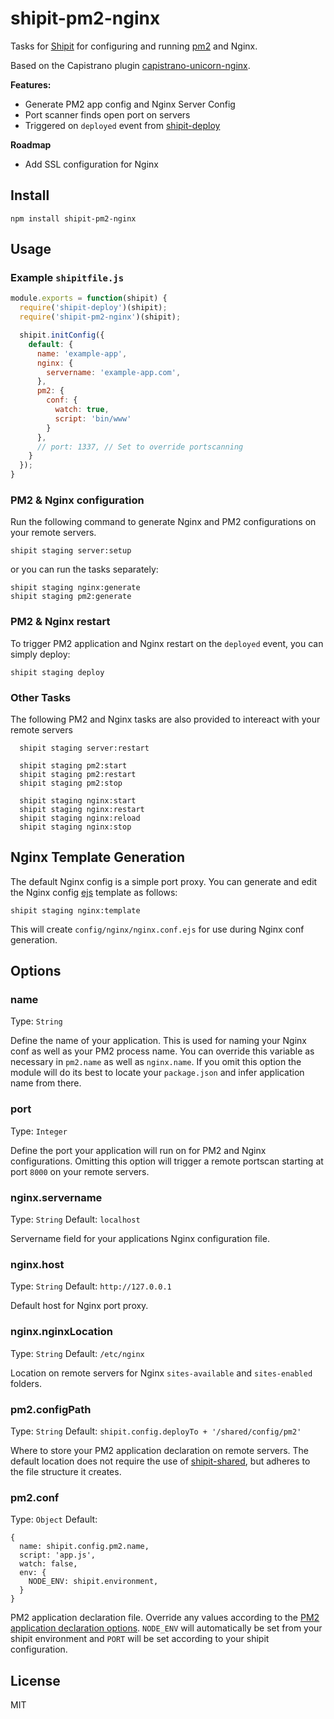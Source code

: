 # shipit-pm2-nginx

Tasks for [Shipit](https://github.com/shipitjs/shipit) for configuring and running [pm2](https://github.com/Unitech/pm2) and Nginx.

Based on the Capistrano plugin [capistrano-unicorn-nginx](https://github.com/capistrano-plugins/capistrano-unicorn-nginx).

**Features:**

 - Generate PM2 app config and Nginx Server Config
 - Port scanner finds open port on servers
 - Triggered on `deployed` event from [shipit-deploy](https://github.com/shipitjs/shipit-deploy)

**Roadmap**

 - Add SSL configuration for Nginx

## Install

```
npm install shipit-pm2-nginx
```

## Usage

### Example `shipitfile.js`

```js
module.exports = function(shipit) {
  require('shipit-deploy')(shipit);
  require('shipit-pm2-nginx')(shipit);

  shipit.initConfig({
    default: {
      name: 'example-app',
      nginx: {
        servername: 'example-app.com',
      },
      pm2: {
        conf: {
          watch: true,
          script: 'bin/www'
        }
      },
      // port: 1337, // Set to override portscanning
    }
  });
}
```

### PM2 & Nginx configuration

Run the following command to generate Nginx and PM2 configurations on your remote servers.

```
shipit staging server:setup
```

or you can run the tasks separately:

```
shipit staging nginx:generate
shipit staging pm2:generate
```

### PM2 & Nginx restart

To trigger PM2 application and Nginx restart on the `deployed` event, you can simply deploy:
```
shipit staging deploy
```

### Other Tasks

The following PM2 and Nginx tasks are also provided to intereact with your remote servers

```
  shipit staging server:restart

  shipit staging pm2:start
  shipit staging pm2:restart
  shipit staging pm2:stop

  shipit staging nginx:start
  shipit staging nginx:restart
  shipit staging nginx:reload
  shipit staging nginx:stop
```

## Nginx Template Generation

The default Nginx config is a simple port proxy. You can generate and edit the Nginx config [ejs](http://www.embeddedjs.com/) template as follows:

```
shipit staging nginx:template
```

This will create `config/nginx/nginx.conf.ejs` for use during Nginx conf generation.

## Options

### name

Type: `String`

Define the name of your application. This is used for naming your Nginx conf as well as your PM2 process name. You can override this variable as necessary in `pm2.name` as well as `nginx.name`. If you omit this option the module will do its best to locate your `package.json` and infer application name from there.

### port

Type: `Integer`

Define the port your application will run on for PM2 and Nginx configurations. Omitting this option will trigger a remote portscan starting at port `8000` on your remote servers.


### nginx.servername

Type: `String`
Default: `localhost`

Servername field for your applications Nginx configuration file.

### nginx.host

Type: `String`
Default: `http://127.0.0.1`

Default host for Nginx port proxy.

### nginx.nginxLocation

Type: `String`
Default: `/etc/nginx`

Location on remote servers for Nginx `sites-available` and `sites-enabled` folders.


### pm2.configPath

Type: `String`
Default: `shipit.config.deployTo + '/shared/config/pm2'`

Where to store your PM2 application declaration on remote servers. The default location does not require the use of [shipit-shared](https://github.com/timkelty/shipit-shared), but adheres to the file structure it creates.

### pm2.conf

Type: `Object`
Default: 
```
{
  name: shipit.config.pm2.name,
  script: 'app.js',
  watch: false,
  env: {
    NODE_ENV: shipit.environment,
  }
}
```

PM2 application declaration file. Override any values according to the [PM2 application declaration options](http://pm2.keymetrics.io/docs/usage/application-declaration/). `NODE_ENV` will automatically be set from your shipit environment and `PORT` will be set according to your shipit configuration.


## License

MIT
